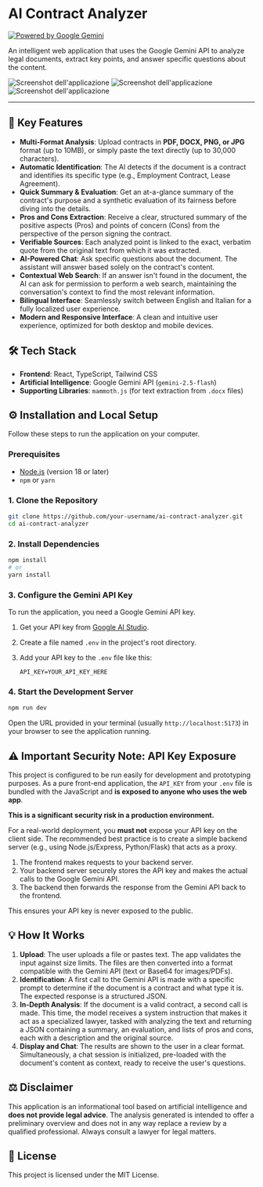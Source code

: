 
# AI Contract Analyzer

[![Powered by Google Gemini](https://img.shields.io/badge/Powered%20by-Google%20Gemini-blue.svg)](https://ai.google.dev/)

An intelligent web application that uses the Google Gemini API to analyze legal documents, extract key points, and answer specific questions about the content.

![Screenshot dell'applicazione](https://github.com/Romolus82/AI-Contract-Analyzer/blob/main/screenshot/1.jpg?raw=true)
![Screenshot dell'applicazione](https://github.com/Romolus82/AI-Contract-Analyzer/blob/main/screenshot/2.jpg?raw=true)
![Screenshot dell'applicazione](https://github.com/Romolus82/AI-Contract-Analyzer/blob/main/screenshot/3.jpg?raw=true)

---

## 🚀 Key Features

-   **Multi-Format Analysis**: Upload contracts in **PDF, DOCX, PNG, or JPG** format (up to 10MB), or simply paste the text directly (up to 30,000 characters).
-   **Automatic Identification**: The AI detects if the document is a contract and identifies its specific type (e.g., Employment Contract, Lease Agreement).
-   **Quick Summary & Evaluation**: Get an at-a-glance summary of the contract's purpose and a synthetic evaluation of its fairness before diving into the details.
-   **Pros and Cons Extraction**: Receive a clear, structured summary of the positive aspects (Pros) and points of concern (Cons) from the perspective of the person signing the contract.
-   **Verifiable Sources**: Each analyzed point is linked to the exact, verbatim quote from the original text from which it was extracted.
-   **AI-Powered Chat**: Ask specific questions about the document. The assistant will answer based solely on the contract's content.
-   **Contextual Web Search**: If an answer isn't found in the document, the AI can ask for permission to perform a web search, maintaining the conversation's context to find the most relevant information.
-   **Bilingual Interface**: Seamlessly switch between English and Italian for a fully localized user experience.
-   **Modern and Responsive Interface**: A clean and intuitive user experience, optimized for both desktop and mobile devices.

## 🛠️ Tech Stack

-   **Frontend**: React, TypeScript, Tailwind CSS
-   **Artificial Intelligence**: Google Gemini API (`gemini-2.5-flash`)
-   **Supporting Libraries**: `mammoth.js` (for text extraction from `.docx` files)

## ⚙️ Installation and Local Setup

Follow these steps to run the application on your computer.

### Prerequisites

-   [Node.js](https://nodejs.org/) (version 18 or later)
-   `npm` or `yarn`

### 1. Clone the Repository

```bash
git clone https://github.com/your-username/ai-contract-analyzer.git
cd ai-contract-analyzer
```

### 2. Install Dependencies

```bash
npm install
# or
yarn install
```

### 3. Configure the Gemini API Key

To run the application, you need a Google Gemini API key.

1.  Get your API key from [Google AI Studio](https://aistudio.google.com/app/apikey).
2.  Create a file named `.env` in the project's root directory.
3.  Add your API key to the `.env` file like this:

    ```env
    API_KEY=YOUR_API_KEY_HERE
    ```

### 4. Start the Development Server

```bash
npm run dev
```

Open the URL provided in your terminal (usually `http://localhost:5173`) in your browser to see the application running.

## ⚠️ Important Security Note: API Key Exposure

This project is configured to be run easily for development and prototyping purposes. As a pure front-end application, the `API_KEY` from your `.env` file is bundled with the JavaScript and **is exposed to anyone who uses the web app**.

**This is a significant security risk in a production environment.**

For a real-world deployment, you **must not** expose your API key on the client side. The recommended best practice is to create a simple backend server (e.g., using Node.js/Express, Python/Flask) that acts as a proxy.

1.  The frontend makes requests to your backend server.
2.  Your backend server securely stores the API key and makes the actual calls to the Google Gemini API.
3.  The backend then forwards the response from the Gemini API back to the frontend.

This ensures your API key is never exposed to the public.

## 💡 How It Works

1.  **Upload**: The user uploads a file or pastes text. The app validates the input against size limits. The files are then converted into a format compatible with the Gemini API (text or Base64 for images/PDFs).
2.  **Identification**: A first call to the Gemini API is made with a specific prompt to determine if the document is a contract and what type it is. The expected response is a structured JSON.
3.  **In-Depth Analysis**: If the document is a valid contract, a second call is made. This time, the model receives a system instruction that makes it act as a specialized lawyer, tasked with analyzing the text and returning a JSON containing a summary, an evaluation, and lists of pros and cons, each with a description and the original source.
4.  **Display and Chat**: The results are shown to the user in a clear format. Simultaneously, a chat session is initialized, pre-loaded with the document's content as context, ready to receive the user's questions.

## ⚖️ Disclaimer

This application is an informational tool based on artificial intelligence and **does not provide legal advice**. The analysis generated is intended to offer a preliminary overview and does not in any way replace a review by a qualified professional. Always consult a lawyer for legal matters.

## 📄 License

This project is licensed under the MIT License.
